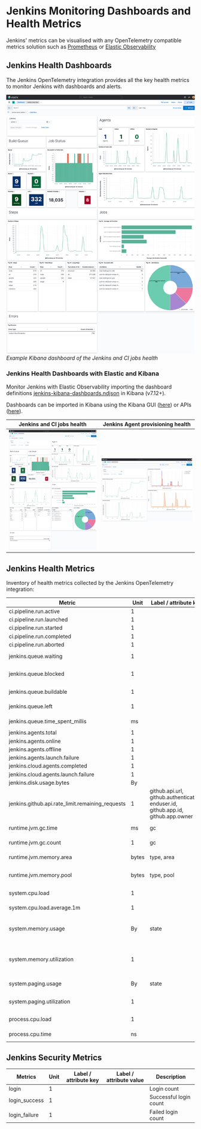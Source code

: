 # Jenkins Monitoring Dashboards and Health Metrics

Jenkins' metrics can be visualised with any OpenTelemetry compatible metrics solution such as [Prometheus](https://prometheus.io/) or [Elastic Observability](https://www.elastic.co/observability)

## Jenkins Health Dashboards

The Jenkins OpenTelemetry integration provides all the key health metrics to monitor Jenkins with dashboards and alerts.

![Jenkins health dashboard](https://raw.githubusercontent.com/jenkinsci/opentelemetry-plugin/master/docs/images/kibana_jenkins_overview_dashboard.png)
_Example Kibana dashboard of the Jenkins and CI jobs health_

### Jenkins Health Dashboards with Elastic and Kibana

Monitor Jenkins with Elastic Observability importing the dashboard definitions [jenkins-kibana-dashboards.ndjson](https://github.com/jenkinsci/opentelemetry-plugin/blob/master/src/main/kibana/jenkins-kibana-dashboards.ndjson) in Kibana (v7.12+).

Dashboards can be imported in Kibana using the Kibana GUI ([here](https://www.elastic.co/guide/en/kibana/7.12/managing-saved-objects.html#managing-saved-objects-export-objects)) or APIs ([here](https://www.elastic.co/guide/en/kibana/current/dashboard-import-api.html)).

|  Jenkins and CI jobs health |  Jenkins Agent provisioning health |
|------------------------------------------------|----------------------------------|
| <img alt="Jenkins Health Dashboard with Elastic Kibana" width="300px" src="https://raw.githubusercontent.com/jenkinsci/opentelemetry-plugin/master/docs/images/kibana_jenkins_overview_dashboard.png" /> | <img alt="Jenkins Agent Provisioning Health Dashboard with Elastic Kibana" width="300px" src="https://raw.githubusercontent.com/jenkinsci/opentelemetry-plugin/master/docs/images/kibana_jenkins_provisioning_dashboard.png" /> |

## Jenkins Health Metrics

Inventory of health metrics collected by the Jenkins OpenTelemetry integration:

| Metric                                           | Unit  | Label / attribute key                                                              | Label / attribute value                                                                                         | Description                                                                                                                                                                                                                                                                                                |
|--------------------------------------------------|-------|------------------------------------------------------------------------------------|-----------------------------------------------------------------------------------------------------------------|------------------------------------------------------------------------------------------------------------------------------------------------------------------------------------------------------------------------------------------------------------------------------------------------------------|
| ci.pipeline.run.active                           | 1     |                                                                                    |                                                                                                                 | Gauge of active jobs                                                                                                                                                                                                                                                                                       |
| ci.pipeline.run.launched                         | 1     |                                                                                    |                                                                                                                 | Job launched                                                                                                                                                                                                                                                                                               |
| ci.pipeline.run.started                          | 1     |                                                                                    |                                                                                                                 | Job started                                                                                                                                                                                                                                                                                                |
| ci.pipeline.run.completed                        | 1     |                                                                                    |                                                                                                                 | Job completed                                                                                                                                                                                                                                                                                              |
| ci.pipeline.run.aborted                          | 1     |                                                                                    |                                                                                                                 | Job aborted                                                                                                                                                                                                                                                                                                |
| jenkins.queue.waiting                            | 1     |                                                                                    |                                                                                                                 | Number of tasks in the queue with the status 'buildable' or 'pending' (see [`Queue#getUnblockedItems()`](https://javadoc.jenkins.io/hudson/model/Queue.html#getUnblockedItems--))                                                                                                                          |
| jenkins.queue.blocked                            | 1     |                                                                                    |                                                                                                                 | Number of blocked tasks in the queue. Note that waiting for an executor to be available is not a reason to be counted as blocked. (see [`QueueListener#onEnterBlocked() - QueueListener#onLeaveBlocked()`](https://javadoc.jenkins.io/hudson/model/queue/QueueListener.html))                              |
| jenkins.queue.buildable                          | 1     |                                                                                    |                                                                                                                 | Number of tasks in the queue with the status 'buildable' or 'pending' (see [`Queue#getBuildableItems()`](https://javadoc.jenkins.io/hudson/model/Queue.html#getBuildableItems--))                                                                                                                          |
| jenkins.queue.left                               | 1     |                                                                                    |                                                                                                                 | Total count of tasks that have been processed (see [`QueueListener#onLeft`](https://javadoc.jenkins.io/hudson/model/queue/QueueListener.html#onLeft-hudson.model.Queue.LeftItem-)-                                                                                                                         |
| jenkins.queue.time_spent_millis                  | ms    |                                                                                    |                                                                                                                 | Total time spent in queue by the tasks that have been processed (see [`QueueListener#onLeft`](https://javadoc.jenkins.io/hudson/model/queue/QueueListener.html#onLeft-hudson.model.Queue.LeftItem-) and [`Item#getInQueueSince`](https://javadoc.jenkins.io/hudson/model/Queue.Item.html#getInQueueSince--)) |
| jenkins.agents.total                             | 1     |                                                                                    |                                                                                                                 | Number of agents                                                                                                                                                                                                                                                                                           |
| jenkins.agents.online                            | 1     |                                                                                    |                                                                                                                 | Number of online agents                                                                                                                                                                                                                                                                                    |
| jenkins.agents.offline                           | 1     |                                                                                    |                                                                                                                 | Number of offline agents                                                                                                                                                                                                                                                                                   |
| jenkins.agents.launch.failure                    | 1     |                                                                                    |                                                                                                                 | Number of failed launched agents                                                                                                                                                                                                                                                                           |
| jenkins.cloud.agents.completed                   | 1     |                                                                                    |                                                                                                                 | Number of provisioned cloud agents                                                                                                                                                                                                                                                                         |
| jenkins.cloud.agents.launch.failure              | 1     |                                                                                    |                                                                                                                 | Number of failed cloud agents                                                                                                                                                                                                                                                                              |
| jenkins.disk.usage.bytes                         | By    |                                                                                    |                                                                                                                 | Disk Usage size                                                                                                                                                                                                                                                                                            |
| jenkins.github.api.rate_limit.remaining_requests | 1     | github.api.url, github.authentication, enduser.id, github.app.id, github.app.owner | e.g. `https://api.github.com`, `anonymous` / `app:id=1234` / `login:john-doe` , `john-doe`, `12345`, `john-doe` | When using the GitHub Branch Source plugin, remaining requests for the authenticated GitHub user according to the [GitHub API Rate Limit](https://docs.github.com/en/rest/rate-limit)                                                                                                                        |
| runtime.jvm.gc.time                              | ms    | gc                                                                                 | `G1 Young Generation`, `G1 Old Generation...`                                                                   | see [GarbageCollectorMXBean](https://docs.oracle.com/en/java/javase/11/docs/api/jdk.management/com/sun/management/GarbageCollectorMXBean.html)                                                                                                                                                             |
| runtime.jvm.gc.count                             | 1     | gc                                                                                 | `G1 Young Generation`, `G1 Old Generation...`                                                                   | see [GarbageCollectorMXBean](https://docs.oracle.com/en/java/javase/11/docs/api/jdk.management/com/sun/management/GarbageCollectorMXBean.html)                                                                                                                                                             |
| runtime.jvm.memory.area                          | bytes | type, area                                                                         | `used`, `committed`, `max`. <br/> `heap`, `non_heap`                                                            | see [MemoryUsage](https://docs.oracle.com/en/java/javase/11/docs/api/java.management/java/lang/management/MemoryUsage.html)                                                                                                                                                                                |
| runtime.jvm.memory.pool                          | bytes | type, pool                                                                         | `used`, `committed`, `max`. <br/> `PS Eden Space`, `G1 Old Gen...`                                              | see [MemoryUsage](https://docs.oracle.com/en/java/javase/11/docs/api/java.management/java/lang/management/MemoryUsage.html)                                                                                                                                                                                |
| system.cpu.load                                  | 1     |                                                                                    |                                                                                                                 | System CPU load. See `com.sun.management.OperatingSystemMXBean.getSystemCpuLoad`                                                                                                                                                                                                                           |
| system.cpu.load.average.1m                       | 1     |                                                                                    |                                                                                                                 | System CPU load average 1 minute See `java.lang.management.OperatingSystemMXBean.getSystemLoadAverage`                                                                                                                                                                                                     |
| system.memory.usage                              | By    | state                                                                              | `used`, `free`                                                                                                  | see `com.sun.management.OperatingSystemMXBean.getTotalPhysicalMemorySize` and `com.sun.management.OperatingSystemMXBean.getFreePhysicalMemorySize`                                                                                                                                                         |
| system.memory.utilization                        | 1     |                                                                                    |                                                                                                                 | System memory utilization, see `com.sun.management.OperatingSystemMXBean.getTotalPhysicalMemorySize` and `com.sun.management.OperatingSystemMXBean.getFreePhysicalMemorySize`. Report `0%` if no physical memory is discovered by the JVM.                                                                 |
| system.paging.usage                              | By    | state                                                                              | `used`, `free`                                                                                                  | see `com.sun.management.OperatingSystemMXBean.getFreeSwapSpaceSize` and `com.sun.management.OperatingSystemMXBean.getTotalSwapSpaceSize`                                                                                                                                                                   |
| system.paging.utilization                        | 1     |                                                                                    |                                                                                                                 | see `com.sun.management.OperatingSystemMXBean.getFreeSwapSpaceSize` and `com.sun.management.OperatingSystemMXBean.getTotalSwapSpaceSize`. Report `0%` if no swap memory is discovered by the JVM.                                                                                                          |
| process.cpu.load                                 | 1     |                                                                                    |                                                                                                                 | Process CPU load. See `com.sun.management.OperatingSystemMXBean.getProcessCpuLoad`                                                                                                                                                                                                                         |
| process.cpu.time                                 | ns    |                                                                                    |                                                                                                                 | Process CPU time. See `com.sun.management.OperatingSystemMXBean.getProcessCpuTime`                                                                                                                                                                                                                         |



## Jenkins Security Metrics 

| Metrics                          | Unit  | Label / attribute key | Label / attribute value | Description            |
|----------------------------------|-------|-----------------------|-------------------------|------------------------|
| login                            | 1     |                       |                         | Login count            |
| login_success                    | 1     |                       |                         | Successful login count |
| login_failure                    | 1     |                       |                         | Failed login count     |
